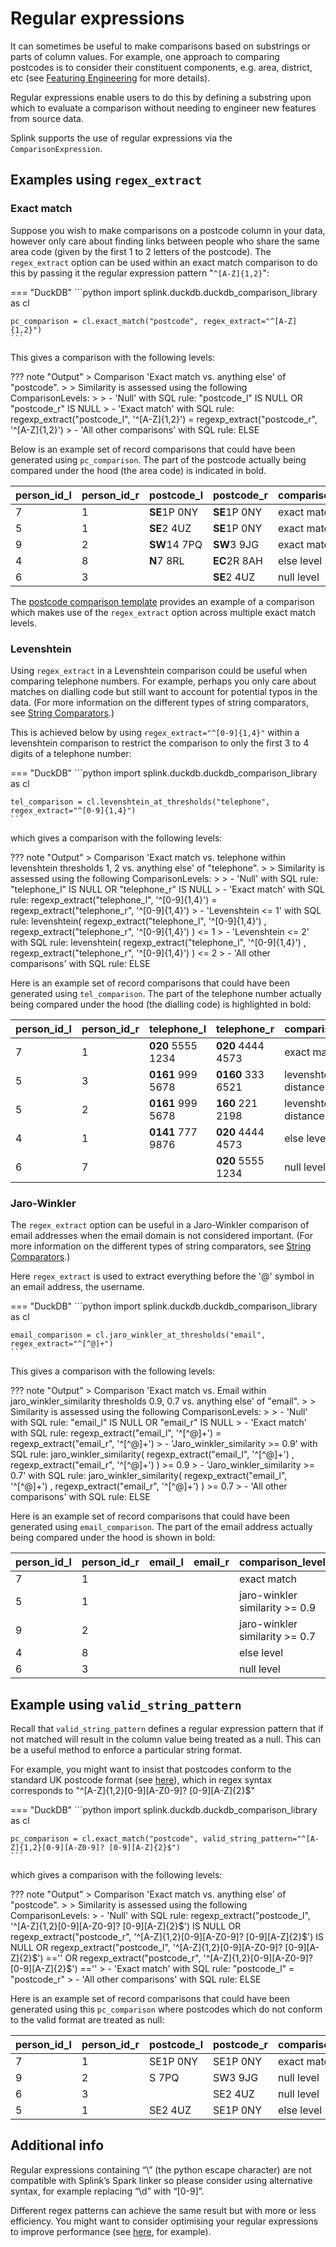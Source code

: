 
# Regular expressions

It can sometimes be useful to make comparisons based on substrings or parts of column values. For example, one approach to comparing postcodes is to consider their constituent components, e.g. area, district, etc (see [Featuring Engineering](../data_preparation/feature_engineering.md) for more details).

Regular expressions enable users to do this by defining a substring upon which to evaluate a comparison without needing to engineer new features from source data.

Splink supports the use of regular expressions via the `ComparisonExpression`.

## Examples using `regex_extract`

### Exact match

Suppose you wish to make comparisons on a postcode column in your data, however only care about finding links between people who share the same area code (given by the first 1 to 2 letters of the postcode). The `regex_extract` option can be used within an exact match comparison to do this by passing it the regular expression pattern "`^[A-Z]{1,2}`":

=== "DuckDB"
    ```python
    import splink.duckdb.duckdb_comparison_library as cl

    pc_comparison = cl.exact_match("postcode", regex_extract="^[A-Z]{1,2}")
    ```

This gives a comparison with the following levels:

??? note "Output"
    > Comparison 'Exact match vs. anything else' of "postcode".
    >
    > Similarity is assessed using the following ComparisonLevels:
    >
    >    - 'Null' with SQL rule: "postcode_l" IS NULL OR "postcode_r" IS NULL
    >    - 'Exact match' with SQL rule:
        regexp_extract("postcode_l", '^[A-Z]{1,2}')
     =
        regexp_extract("postcode_r", '^[A-Z]{1,2}')
    >    - 'All other comparisons' with SQL rule: ELSE

Below is an example set of record comparisons that could have been generated using `pc_comparison`. The part of the postcode actually being compared under the hood (the area code) is indicated in bold.

| person_id_l | person_id_r | postcode_l | postcode_r | comparison_level |
|-------------|-------------|------------|------------|------------------|
| 7           | 1           | **SE**1P 0NY   | **SE**1P 0NY   | exact match      |
| 5           | 1           | **SE**2 4UZ    | **SE**1P 0NY   | exact match      |
| 9           | 2           | **SW**14 7PQ   | **SW**3 9JG    | exact match      |
| 4           | 8           | **N**7 8RL     | **EC**2R 8AH   | else level       |
| 6           | 3           |            | **SE**2 4UZ    | null level       |


The [postcode comparison template](comparison_templates.ipynb) provides an example of a comparison which makes use of the `regex_extract` option across multiple exact match levels.

### Levenshtein

Using `regex_extract` in a Levenshtein comparison could be useful when comparing telephone numbers. For example, perhaps you only care about matches on dialling code but still want to account for potential typos in the data. (For more information on the different types of string comparators, see [String Comparators](comparators.md).)

This is achieved below by using `regex_extract="^[0-9]{1,4}"` within a levenshtein comparison to restrict the comparison to only the first 3 to 4 digits of a telephone number:

=== "DuckDB"
    ```python
    import splink.duckdb.duckdb_comparison_library as cl

    tel_comparison = cl.levenshtein_at_thresholds("telephone", regex_extract="^[0-9]{1,4}")
    ```
which gives a comparison with the following levels:

??? note "Output"
    > Comparison 'Exact match vs. telephone within levenshtein thresholds 1, 2 vs. anything else' of "telephone".
    >
    > Similarity is assessed using the following ComparisonLevels:
    >
    >    - 'Null' with SQL rule: "telephone_l" IS NULL OR "telephone_r" IS NULL
    >    - 'Exact match' with SQL rule:
        regexp_extract("telephone_l", '^[0-9]{1,4}')
     =
        regexp_extract("telephone_r", '^[0-9]{1,4}')
    >    - 'Levenshtein <= 1' with SQL rule: levenshtein(
        regexp_extract("telephone_l", '^[0-9]{1,4}')
    ,
        regexp_extract("telephone_r", '^[0-9]{1,4}')
    ) <= 1
    >    - 'Levenshtein <= 2' with SQL rule: levenshtein(
        regexp_extract("telephone_l", '^[0-9]{1,4}')
    ,
        regexp_extract("telephone_r", '^[0-9]{1,4}')
    ) <= 2
    >    - 'All other comparisons' with SQL rule: ELSE

Here is an example set of record comparisons that could have been generated using `tel_comparison`. The part of the telephone number actually being compared under the hood (the dialling code) is highlighted in bold:

| person_id_l | person_id_r | telephone_l | telephone_r | comparison_level |
|-------------|-------------|-------------|-------------|------------------|
| 7           | 1           | **020** 5555 1234| **020** 4444 4573| exact match |
| 5           | 3           | **0161** 999 5678| **0160** 333 6521| levenshtein distance <= 1|
| 5           | 2           | **0161** 999 5678| **160** 221 2198| levenshtein distance <= 2|
| 4           | 1           | **0141** 777 9876| **020** 4444 4573 | else level|
| 6           | 7           |                  | **020** 5555 1234 | null level       |


### Jaro-Winkler

The `regex_extract` option can be useful in a Jaro-Winkler comparison of email addresses when the email domain is not considered important. (For more information on the different types of string comparators, see [String Comparators](comparators.md).)

Here `regex_extract` is used to extract everything before the '@' symbol in an email address, the username.

=== "DuckDB"
    ```python
    import splink.duckdb.duckdb_comparison_library as cl

    email_comparison = cl.jaro_winkler_at_thresholds("email", regex_extract="^[^@]+")
    ```

This gives a comparison with the following levels:

??? note "Output"
    > Comparison 'Exact match vs. Email within jaro_winkler_similarity thresholds 0.9, 0.7 vs. anything else' of "email".
    >
    > Similarity is assessed using the following ComparisonLevels:
    >
    > - 'Null' with SQL rule: "email_l" IS NULL OR "email_r" IS NULL
    > - 'Exact match' with SQL rule:
        regexp_extract("email_l", '^[^@]+')
     =
        regexp_extract("email_r", '^[^@]+')
    > - 'Jaro_winkler_similarity >= 0.9' with SQL rule: jaro_winkler_similarity(
        regexp_extract("email_l", '^[^@]+')
    ,
        regexp_extract("email_r", '^[^@]+')
    ) >= 0.9
    > - 'Jaro_winkler_similarity >= 0.7' with SQL rule: jaro_winkler_similarity(
        regexp_extract("email_l", '^[^@]+')
    ,
        regexp_extract("email_r", '^[^@]+')
    ) >= 0.7
    > - 'All other comparisons' with SQL rule: ELSE

Here is an example set of record comparisons that could have been generated using `email_comparison`. The part of the email address actually being compared under the hood is shown in bold:

| person_id_l | person_id_r | email_l | email_r | comparison_level               |
|-------------|-------------|---------|---------|--------------------------------|
| 7           | 1           |         |         | exact match                    |
| 5           | 1           |         |         | jaro-winkler similarity >= 0.9 |
| 9           | 2           |         |         | jaro-winkler similarity >= 0.7 |
| 4           | 8           |         |         | else level                     |
| 6           | 3           |         |         | null level                     |


## Example using `valid_string_pattern`

Recall that `valid_string_pattern` defines a regular expression pattern that if not matched will result in the column value being treated as a null. This can be a useful method to enforce a particular string format.

For example, you might want to insist that postcodes conform to the standard UK postcode format (see [here](https://ideal-postcodes.co.uk/guides/uk-postcode-format)), which in regex syntax corresponds to "^[A-Z]{1,2}[0-9][A-Z0-9]? [0-9][A-Z]{2}$"

=== "DuckDB"
    ```python
    import splink.duckdb.duckdb_comparison_library as cl

    pc_comparison = cl.exact_match("postcode", valid_string_pattern="^[A-Z]{1,2}[0-9][A-Z0-9]? [0-9][A-Z]{2}$")
    ```
which gives a comparison with the following levels:

??? note "Output"
    > Comparison 'Exact match vs. anything else' of "postcode".
    >
    > Similarity is assessed using the following ComparisonLevels:
    > - 'Null' with SQL rule:
        regexp_extract("postcode_l", '^[A-Z]{1,2}[0-9][A-Z0-9]? [0-9][A-Z]{2}$')
     IS NULL OR
        regexp_extract("postcode_r", '^[A-Z]{1,2}[0-9][A-Z0-9]? [0-9][A-Z]{2}$')
     IS NULL OR
        regexp_extract("postcode_l", '^[A-Z]{1,2}[0-9][A-Z0-9]? [0-9][A-Z]{2}$')
    =='' OR
        regexp_extract("postcode_r", '^[A-Z]{1,2}[0-9][A-Z0-9]? [0-9][A-Z]{2}$')
     ==''
    > - 'Exact match' with SQL rule: "postcode_l" = "postcode_r"
    > - 'All other comparisons' with SQL rule: ELSE

Here is an example set of record comparisons that could have been generated using this `pc_comparison` where postcodes which do not conform to the valid format are treated as null:

| person_id_l | person_id_r | postcode_l | postcode_r | comparison_level |
|-------------|-------------|------------|------------|------------------|
| 7           | 1           | SE1P 0NY   | SE1P 0NY   | exact match      |
| 9           | 2           | S 7PQ      | SW3 9JG    | null level       |
| 6           | 3           |            | SE2 4UZ    | null level       |
| 5           | 1           | SE2 4UZ    | SE1P 0NY   | else level       |

## Additional info

Regular expressions containing “\” (the python escape character) are not compatible with Splink’s Spark linker so please consider using alternative syntax, for example replacing “\d” with “[0-9]”.

Different regex patterns can achieve the same result but with more or less efficiency. You might want to consider optimising your regular expressions to improve performance (see [here](https://www.loggly.com/blog/regexes-the-bad-better-best/), for example).